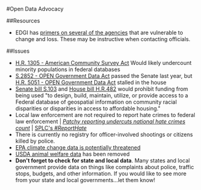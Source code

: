 #Open Data Advocacy

##Resources
- EDGI has [primers on several of the agencies](https://envirodatagov.org/agencyprimers/) that are vulnerable to change and loss. These may be instructive when contacting officials.

##Issues
- [H.R. 1305 - American Community Survey Act](https://www.congress.gov/bill/115th-congress/house-bill/1305) Would likely undercount minority populations in federal databases
- [S.2852 - OPEN Government Data Act](https://www.congress.gov/bill/114th-congress/senate-bill/2852) passed the Senate last year, but [H.R. 5051 - OPEN Government Data Act](https://www.congress.gov/bill/114th-congress/house-bill/5051/) stalled in the house
- [Senate bill S.103](https://www.congress.gov/bill/115th-congress/senate-bill/103/text) and [House bill H.R.482](https://www.congress.gov/bill/115th-congress/house-bill/482/text) would prohibit funding from being used "to design, build, maintain, utilize, or provide access to a Federal database of geospatial information on community racial disparities or disparities in access to affordable housing."
- Local law enforcement are not required to report hate crimes to federal law enforcement | [*Patchy reporting undercuts national hate crimes count*](http://bigstory.ap.org/article/8247a1d2f76b4baea2a121186dedf768/ap-patchy-reporting-undercuts-national-hate-crimes-count) | [SPLC's *#ReportHate*](https://www.splcenter.org/reporthate)
- There is currently no registry for officer-involved shootings or citizens killed by police.
- [EPA climate change data is potentially threatened](http://www.reuters.com/article/us-usa-trump-epa-climatechange-idUSKBN15906G)
- [USDA animal welfare data](http://www.sciencemag.org/news/2017/02/trump-administration-blacks-out-animal-welfare-information) has been removed
- **Don't forget to check for state and local data**. Many states and local government provide data on things like complaints about police, traffic stops, budgets, and other information. If you would like to see more from your state and local governments...let them know!
